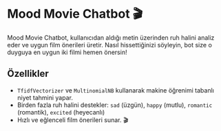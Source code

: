 # **Mood Movie Chatbot** 🎬

Mood Movie Chatbot, kullanıcıdan aldığı metin üzerinden ruh halini analiz eder ve uygun film önerileri üretir.
Nasıl hissettiğinizi söyleyin, bot size o duyguya en uygun iki filmi hemen önersin!


## Özellikler

- `TfidfVectorizer` ve `MultinomialNB` kullanarak  makine öğrenimi tabanlı niyet tahmini yapar.  
- Birden fazla ruh halini destekler: `sad` (üzgün), `happy` (mutlu), `romantic` (romantik), `excited` (heyecanlı)  
- Hızlı ve eğlenceli film önerileri sunar. 🎬
